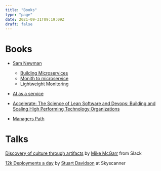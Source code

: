 ```yaml
---
title: "Books"
type: "page"
date: 2021-09-31T09:19:09Z
draft: false
---
```

# Books
* [Sam Newman](https://samnewman.io/)
    * [Building Microservices](https://samnewman.io/books/building_microservices/)
    * [Monith to microservice](https://samnewman.io/books/monolith-to-microservices/)
    * [Lightweight Monitoring](https://samnewman.io/books/lightweight_monitoring/)

* [AI as a service](https://www.manning.com/books/ai-as-a-service)

* [Accelerate: The Science of Lean Software and Devops: Building and Scaling High Performing Technology Organizations](https://www.amazon.co.uk/Accelerate-Software-Performing-Technology-Organizations/dp/1942788339)

* [Managers Path](https://www.amazon.co.uk/s?k=managers+path&i=stripbooks&crid=9AQKQJJ8PZ73&sprefix=managers+pa%2Cstripbooks%2C157&ref=nb_sb_ss_fb_1_11)

# Talks
[Discovery of culture through artifacts](https://www.infoq.com/presentations/discovery-organizational-culture-artifacts/) by [Mike McGarr](https://twitter.com/SonOfGarr) from Slack

[12k Deployments a day](https://www.infoq.com/presentations/12k-deployments-day) by [Stuart Davidson](https://twitter.com/spedge) at Skyscanner